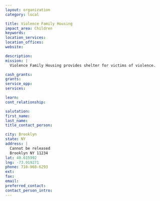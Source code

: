 ```yaml
---
layout: organization
category: local

title: Violence Family Housing
impact_area: Children
keywords: 
location_services: 
location_offices: 
website: 

description: 
mission: |
  Violence Family Housing provides shelter for victims of violence.

cash_grants: 
grants: 
service_opp: 
services: 

learn: 
cont_relationship: 

salutation: 
first_name: 
last_name: 
title_contact_person: 

city: Brooklyn
state: NY
address: |
  Cannot be released     
  Brooklyn NY 11234
lat: 40.615992
lng: -73.919271
phone: 718-968-6293
ext: 
fax: 
email: 
preferred_contact: 
contact_person_intro: 
---
```

